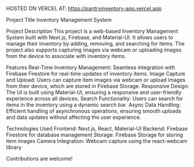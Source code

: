 
HOSTED ON VERCEL AT: https://pantryinventory-app.vercel.app

Project Title
Inventory Management System

Project Description
This project is a web-based Inventory Management System built with Next.js, Firebase, and Material-UI. It allows users to manage their 
inventory by adding, removing, and searching for items. The project also supports capturing images via webcam or uploading images from 
the device to associate with inventory items.

Features
Real-Time Inventory Management: Seamless integration with Firebase Firestore for real-time updates of inventory items.
Image Capture and Upload: Users can capture item images via webcam or upload images from their device, which are stored in Firebase Storage.
Responsive Design: The UI is built using Material-UI, ensuring a responsive and user-friendly experience across all devices.
Search Functionality: Users can search for items in the inventory using a dynamic search bar.
Async Data Handling: Efficient handling of asynchronous operations, ensuring smooth uploads and data updates without affecting the user experience.


Technologies Used
Frontend: Next.js, React, Material-UI
Backend: Firebase Firestore for database management
Storage: Firebase Storage for storing item images
Camera Integration: Webcam capture using the react-webcam library

Contributions are welcome!



